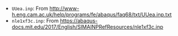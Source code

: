 * `UUea.inp`: From http://www-h.eng.cam.ac.uk/help/programs/fe/abaqus/faq68/txt/UUea.inp.txt
* `nle1xf3c.inp`: From https://abaqus-docs.mit.edu/2017/English/SIMAINPRefResources/nle1xf3c.inp
